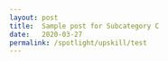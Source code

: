 ```yaml
---
layout: post
title:  Sample post for Subcategory C
date:   2020-03-27
permalink: /spotlight/upskill/test
---
```

